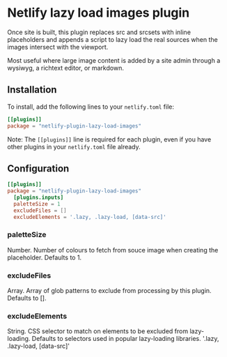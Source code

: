 # Netlify lazy load images plugin

Once site is built, this plugin replaces src and srcsets with inline placeholders and appends a script to lazy load the real sources when the images intersect with the viewport.

Most useful where large image content is added by a site admin through a wysiwyg, a richtext editor, or markdown.

## Installation

To install, add the following lines to your `netlify.toml` file:

```toml
[[plugins]]
package = "netlify-plugin-lazy-load-images"
```

Note: The `[[plugins]]` line is required for each plugin, even if you have other plugins in your `netlify.toml` file already.

## Configuration

```toml
[[plugins]]
package = "netlify-plugin-lazy-load-images"
  [plugins.inputs]
  paletteSize = 1
  excludeFiles = []
  excludeElements = '.lazy, .lazy-load, [data-src]'
```

### paletteSize

Number. Number of colours to fetch from souce image when creating the placeholder. Defaults to 1.

### excludeFiles

Array. Array of glob patterns to exclude from processing by this plugin. Defaults to [].

### excludeElements

String. CSS selector to match on elements to be excluded from lazy-loading. Defaults to selectors used in popular lazy-loading libraries. '.lazy, .lazy-load, \[data-src\]'

